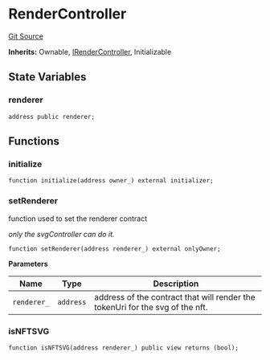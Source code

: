 # RenderController

[Git Source](https://github.com/ArrakisFinance/arrakis-modular/blob/main/src/RenderController.sol)

**Inherits:**
Ownable, [IRenderController](/autogenerated/interfaces/IRenderController.sol/interface.IRenderController.md), Initializable

## State Variables

### renderer

```solidity
address public renderer;
```

## Functions

### initialize

```solidity
function initialize(address owner_) external initializer;
```

### setRenderer

function used to set the renderer contract

_only the svgController can do it._

```solidity
function setRenderer(address renderer_) external onlyOwner;
```

**Parameters**

| Name        | Type      | Description                                                                   |
| ----------- | --------- | ----------------------------------------------------------------------------- |
| `renderer_` | `address` | address of the contract that will render the tokenUri for the svg of the nft. |

### isNFTSVG

```solidity
function isNFTSVG(address renderer_) public view returns (bool);
```
